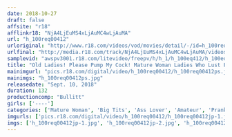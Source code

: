 ```yaml
---
date: 2018-10-27
draft: false
affsite: "r18"
afflinkr18: "NjA4LjEuMS4xLjAuMC4wLjAuMA"
url: "h_100req00412"
urloriginal: "http://www.r18.com/videos/vod/movies/detail/-/id=h_100req00412"
urlfinal: "http://media.r18.com/track/NjA4LjEuMS4xLjAuMC4wLjAuMA/videos/vod/movies/detail/-/id=h_100req00412"
samplevid: "awspv3001.r18.com/litevideo/freepv/h/h_1/h_100eq412/h_100eq412_dmb_w.mp4"
title: "Old Ladies! Please Pump My Cock! Mature Woman Ladies Who Lust For Masturbating Men 3"
mainimgurl: "pics.r18.com/digital/video/h_100req00412/h_100req00412ps.jpg"
mainimgs: "h_100req00412ps.jpg"
releasedate: "Sept. 10, 2018"
duration: 132
productioncomp: "Bullitt"
girls: ['----']
categories: ['Mature Woman', 'Big Tits', 'Ass Lover', 'Amateur', 'Pranks', 'Blowjob', 'Handjob', 'Hi-Def']
imgurls: ['pics.r18.com/digital/video/h_100req00412/h_100req00412jp-1.jpg', 'pics.r18.com/digital/video/h_100req00412/h_100req00412jp-2.jpg', 'pics.r18.com/digital/video/h_100req00412/h_100req00412jp-3.jpg', 'pics.r18.com/digital/video/h_100req00412/h_100req00412jp-4.jpg', 'pics.r18.com/digital/video/h_100req00412/h_100req00412jp-5.jpg', 'pics.r18.com/digital/video/h_100req00412/h_100req00412jp-6.jpg', 'pics.r18.com/digital/video/h_100req00412/h_100req00412jp-7.jpg', 'pics.r18.com/digital/video/h_100req00412/h_100req00412jp-8.jpg', 'pics.r18.com/digital/video/h_100req00412/h_100req00412jp-9.jpg', 'pics.r18.com/digital/video/h_100req00412/h_100req00412jp-10.jpg', 'pics.r18.com/digital/video/h_100req00412/h_100req00412jp-11.jpg', 'pics.r18.com/digital/video/h_100req00412/h_100req00412jp-12.jpg', 'pics.r18.com/digital/video/h_100req00412/h_100req00412jp-13.jpg', 'pics.r18.com/digital/video/h_100req00412/h_100req00412jp-14.jpg', 'pics.r18.com/digital/video/h_100req00412/h_100req00412jp-15.jpg', 'pics.r18.com/digital/video/h_100req00412/h_100req00412jp-16.jpg', 'pics.r18.com/digital/video/h_100req00412/h_100req00412jp-17.jpg', 'pics.r18.com/digital/video/h_100req00412/h_100req00412jp-18.jpg', 'pics.r18.com/digital/video/h_100req00412/h_100req00412jp-19.jpg', 'pics.r18.com/digital/video/h_100req00412/h_100req00412jp-20.jpg']
imgs: ['h_100req00412jp-1.jpg', 'h_100req00412jp-2.jpg', 'h_100req00412jp-3.jpg', 'h_100req00412jp-4.jpg', 'h_100req00412jp-5.jpg', 'h_100req00412jp-6.jpg', 'h_100req00412jp-7.jpg', 'h_100req00412jp-8.jpg', 'h_100req00412jp-9.jpg', 'h_100req00412jp-10.jpg', 'h_100req00412jp-11.jpg', 'h_100req00412jp-12.jpg', 'h_100req00412jp-13.jpg', 'h_100req00412jp-14.jpg', 'h_100req00412jp-15.jpg', 'h_100req00412jp-16.jpg', 'h_100req00412jp-17.jpg', 'h_100req00412jp-18.jpg', 'h_100req00412jp-19.jpg', 'h_100req00412jp-20.jpg']
---
```

